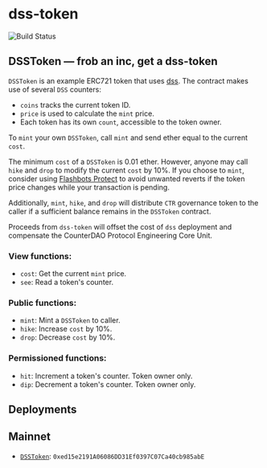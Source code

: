 # dss-token
![Build Status](https://github.com/counterdao/dss-token/actions/workflows/.github/workflows/ci.yml/badge.svg?branch=main)

## DSSToken — frob an inc, get a dss-token

`DSSToken` is an example ERC721 token that uses [dss](https://github.com/counterdao/dss). The contract
makes use of several `DSS` counters:

- `coins` tracks the current token ID.
- `price` is used to calculate the `mint` price.
- Each token has its own `count`, accessible to the token owner.

To `mint` your own `DSSToken`, call `mint` and send ether equal to the current `cost`.

The minimum `cost` of a `DSSToken` is 0.01 ether. However, anyone may call `hike` and `drop` to modify the
current `cost` by 10%. If you choose to `mint`, consider using
[Flashbots Protect](https://docs.flashbots.net/flashbots-protect/overview) to avoid unwanted reverts if the token price changes while your transaction is pending.

Additionally, `mint`, `hike`, and `drop` will distribute `CTR` governance token to
the caller if a sufficient balance remains in the `DSSToken` contract.

Proceeds from `dss-token` will offset the cost of `dss` deployment and compensate the CounterDAO Protocol
Engineering Core Unit.

### View functions:
- `cost`: Get the current `mint` price.
- `see`: Read a token's counter.

### Public functions:
- `mint`: Mint a `DSSToken` to caller.
- `hike`: Increase `cost` by 10%.
- `drop`: Decrease `cost` by 10%.

### Permissioned functions:
- `hit`: Increment a token's counter. Token owner only.
- `dip`: Decrement a token's counter. Token owner only.

## Deployments

## Mainnet

- [`DSSToken`](https://etherscan.io/address/0xed15e2191a06086dd31ef0397c07ca40cb985abe): `0xed15e2191A06086DD31Ef0397C07Ca40cb985abE`
